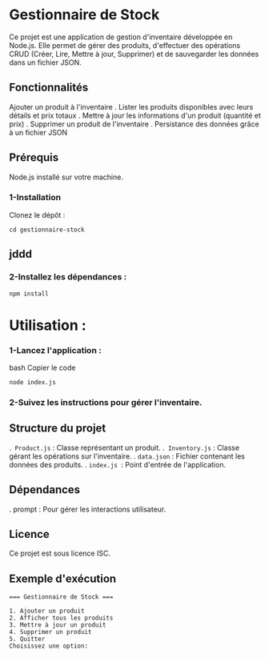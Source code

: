 # Gestionnaire de Stock
Ce projet est une application de gestion d'inventaire développée en Node.js. Elle permet de gérer des produits, d'effectuer des opérations CRUD (Créer, Lire, Mettre à jour, Supprimer) et de sauvegarder les données dans un fichier JSON.
## Fonctionnalités
Ajouter un produit à l'inventaire
 . Lister les produits disponibles avec leurs détails et prix totaux
 . Mettre à jour les informations d'un produit (quantité et prix)
 . Supprimer un produit de l'inventaire
 . Persistance des données grâce à un fichier JSON

 ## Prérequis
Node.js installé sur votre machine.

 ### 1-Installation
Clonez le dépôt :
```git clone <url_du_dépôt>
cd gestionnaire-stock
```
## jddd
### 2-Installez les dépendances :

 ```
npm install

```
# Utilisation :
### 1-Lancez l'application :

bash
Copier le code

```
node index.js
```
### 2-Suivez les instructions pour gérer l'inventaire.

## Structure du projet

.` Product.js` : Classe représentant un produit.
.` Inventory.js` : Classe gérant les opérations sur l'inventaire.
. `data.json` : Fichier contenant les données des produits.
. `index.js `: Point d'entrée de l'application.


## Dépendances
. prompt : Pour gérer les interactions utilisateur.
## Licence
Ce projet est sous licence ISC.

 ## Exemple d'exécution
 ```
 === Gestionnaire de Stock ===

1. Ajouter un produit
2. Afficher tous les produits
3. Mettre à jour un produit
4. Supprimer un produit
5. Quitter
Choisissez une option:

 ```






